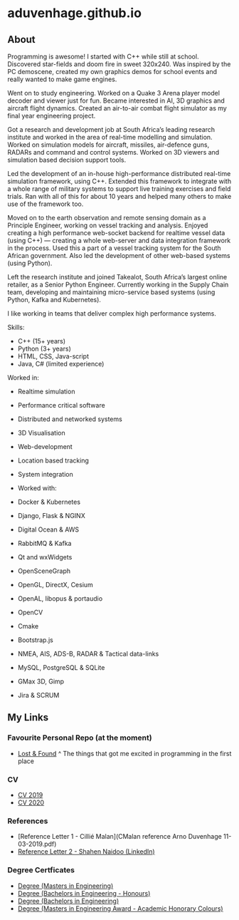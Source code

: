 # aduvenhage.github.io

## About
Programming is awesome!  I started with C++ while still at school.  Discovered star-fields and doom fire in sweet 320x240.  Was inspired by the PC demoscene, created my own graphics demos for school events and really wanted to make game engines.

Went on to study engineering.  Worked on a Quake 3 Arena player model decoder and viewer just for fun.  Became interested in AI, 3D graphics and aircraft flight dynamics.   Created an air-to-air combat flight simulator as my final year engineering project.

Got a research and development job at South Africa’s leading research institute and worked in the area of real-time modelling and simulation.  Worked on simulation models for aircraft, missiles, air-defence guns, RADARs and command and control systems.  Worked on 3D viewers and simulation based decision support tools.

Led the development of an in-house high-performance distributed real-time simulation framework, using C++.  Extended this framework to integrate with a whole range of military systems to support live training exercises and field trials.  Ran with all of this for about 10 years and helped many others to make use of the framework too.

Moved on to the earth observation and remote sensing domain as a Principle Engineer, working on vessel tracking and analysis.  Enjoyed creating a high performance web-socket backend for realtime vessel data (using C++) — creating a whole web-server and data integration framework in the process.  Used this a part of a vessel tracking system for the South African government.  Also led the development of other web-based systems (using Python).

Left the research institute and joined Takealot, South Africa’s largest online retailer, as a Senior Python Engineer.  Currently working in the Supply Chain team, developing and maintaining micro-service based systems (using Python, Kafka and Kubernetes).  

I like working in teams that deliver complex high performance systems.

Skills:
- C++ (15+ years)
- Python (3+ years)
- HTML, CSS, Java-script
- Java, C# (limited experience)

Worked in:
- Realtime simulation
- Performance critical software
- Distributed and networked systems
- 3D Visualisation
- Web-development
- Location based tracking
- System integration

- Worked with:
- Docker & Kubernetes
- Django, Flask & NGINX
- Digital Ocean & AWS
- RabbitMQ & Kafka
- Qt and wxWidgets
- OpenSceneGraph
- OpenGL, DirectX, Cesium
- OpenAL, libopus & portaudio
- OpenCV
- Cmake
- Bootstrap.js
- NMEA, AIS, ADS-B, RADAR & Tactical data-links
- MySQL, PostgreSQL & SQLite
- GMax 3D, Gimp
- Jira & SCRUM

## My Links
### Favourite Personal Repo (at the moment)
- [Lost & Found](https://github.com/aduvenhage/lostnfound)
  ^ The things that got me excited in programming in the first place

### CV
- [CV 2019](arno_duvenhage_cv_2019.pdf)
- [CV 2020](arno_duvenhage_cv_2020.pdf)

### References
- [Reference Letter 1 - Cillié Malan](CMalan reference Arno Duvenhage 11-03-2019.pdf)
- [Reference Letter 2 - Shahen Naidoo (LinkedIn)](https://www.linkedin.com/in/aduvenhage)

### Degree Certficates
- [Degree (Masters in Engineering)](degree_meng.pdf)
- [Degree (Bachelors in Engineering - Honours)](degree_beng_hons.pdf)
- [Degree (Bachelors in Engineering)](degree_beng.pdf)
- [Degree (Masters in Engineering Award - Academic Honorary Colours)](degree_meng_award.pdf)
